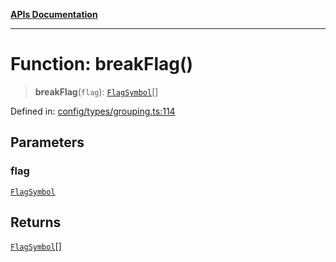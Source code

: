 [**APIs Documentation**](../README.md)

***

# Function: breakFlag()

> **breakFlag**(`flag`): [`FlagSymbol`](../type-aliases/FlagSymbol.md)[]

Defined in: [config/types/grouping.ts:114](https://github.com/daidodo/format-imports/blob/6fa466521c4048be8236686fd87f433f44d2b81e/src/lib/config/types/grouping.ts#L114)

## Parameters

### flag

[`FlagSymbol`](../type-aliases/FlagSymbol.md)

## Returns

[`FlagSymbol`](../type-aliases/FlagSymbol.md)[]
